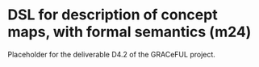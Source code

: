 # DSL for description of concept maps, with formal semantics (m24)

Placeholder for the deliverable D4.2 of the GRACeFUL project.
